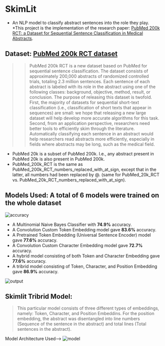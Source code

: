 # SkimLit
* An NLP model to classify abstract sentences into the role they play.
*This project is the implementation of the research paper: [PubMed 200k RCT: a Dataset for Sequential Sentence Classification in Medical Abstracts](https://arxiv.org/abs/1710.06071).

## Dataset: [PubMed 200k RCT dataset](https://github.com/Franck-Dernoncourt/pubmed-rct#readme)
>> PubMed 200k RCT is a new dataset based on PubMed for sequential sentence classification. The dataset consists of approximately 200,000 abstracts of randomized controlled trials, totaling 2.3 million sentences. Each sentence of each abstract is labeled with its role in the abstract using one of the following classes: background, objective, method, result, or conclusion. The purpose of releasing this dataset is twofold. First, the majority of datasets for sequential short-text classification (i.e., classification of short texts that appear in sequences) are small: we hope that releasing a new large dataset will help develop more accurate algorithms for this task. Second, from an application perspective, researchers need better tools to efficiently skim through the literature. Automatically classifying each sentence in an abstract would help researchers read abstracts more efficiently, especially in fields where abstracts may be long, such as the medical field.

* PubMed 20k is a subset of PubMed 200k. I.e., any abstract present in PubMed 20k is also present in PubMed 200k.
* PubMed_200k_RCT is the same as PubMed_200k_RCT_numbers_replaced_with_at_sign, except that in the latter, all numbers had been replaced by @. (same for PubMed_20k_RCT vs. PubMed_20k_RCT_numbers_replaced_with_at_sign).

## Models Used: A total of 6 models were trained on the whole dataset
![accuracy](https://github.com/garvit088/SkimLit/assets/97309123/8d0ec2b2-c926-40f8-9c99-819bac335274)

* A Multinomial Naive Bayes Classifier with **74.9%** accuracy.
* A Convolution Custom Token Embedding model gave **83.6%** accuracy.
* A Pretrained Token Embedding (Universal Sentence Encoder) model gave **77.6%** accuracy.
* A Convolution Custom Character Embedding model gave **72.7%** accuracy.
* A hybrid model consisting of both Token and Character Embedding gave **77.6%** accuracy.
* A tribrid model consisting of Token, Character, and Position Embedding gave **86.9%** accuracy.
  
![output](https://github.com/garvit088/SkimLit/assets/97309123/f432996b-9011-4f20-98b4-e09d5e97c2b3)

## Skimlit Tribrid Model:
> This particular model consists of three different types of embeddings, namely: Token, Character, and Position Embeddins. For the position embedding, the abstract was disentangled into line numbers (Sequence of the sentence in the abstract) and total lines (Total sentences in the abstract).

Model Architecture Used-->
![model](https://github.com/garvit088/SkimLit/assets/97309123/6cffe6df-d135-4785-9e66-85e90a77c0a3)

